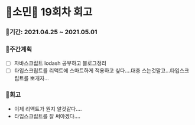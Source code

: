 # 🌼소민🌼 19회차 회고

### 🥕기간: 2021.04.25 ~ 2021.05.01

### 🍆주간계획

- [ ] 자바스크립트 lodash 공부하고 블로그정리
- [ ] 타입스크립트를 리액트에 스마트하게 적용하고 싶다....대충 스는것말고...타입스크립트를 뽀개자...

### 🥦회고

- 이제 리액트가 뭔지 알것같다....
- 타입스크립트를 잘 써야겠다....
